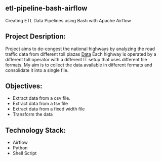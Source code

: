 ## etl-pipeline-bash-airflow
Creating ETL Data Pipelines using Bash with Apache Airflow

## Project Desription:

Project  aims to de-congest the national highways by analyzing the road traffic data from different toll plazas [Data](https://github.com/wafemi999/etl-pipeline-bash-airflow/tree/main/tolldata)
Each highway is operated by a different toll operator with a different IT setup that uses different file formats. My aim is to collect the  data available in different formats and consolidate it into a single file.

## Objectives:
* Extract data from a csv file.
* Extract data from a tsv file
* Extract data from a fixed width file
* Transform the data 

 ## Technology Stack:

* Airflow
* Python
* Shell Script



